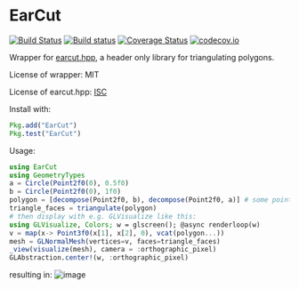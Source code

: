 
# EarCut

[![Build Status](https://travis-ci.org/JuliaGeometry/EarCut.jl.svg?branch=master)](https://travis-ci.org/JuliaGeometry/EarCut.jl)
[![Build status](https://ci.appveyor.com/api/projects/status/po0lqr5sg1wpdedj?svg=true)](https://ci.appveyor.com/project/SimonDanisch/earcut-jl)
[![Coverage Status](https://coveralls.io/repos/JuliaGeometry/EarCut.jl/badge.svg?branch=master&service=github)](https://coveralls.io/github/JuliaGeometry/EarCut.jl?branch=master)
[![codecov.io](http://codecov.io/github/JuliaGeometry/EarCut.jl/coverage.svg?branch=master)](http://codecov.io/github/JuliaGeometry/EarCut.jl?branch=master)

Wrapper for [earcut.hpp](https://github.com/mapbox/earcut.hpp), a header only library for triangulating polygons.

License of wrapper: MIT

License of earcut.hpp: [ISC](https://github.com/JuliaGeometry/EarCut.jl.git/deps/earcut/LICENSE)

Install with:
```Julia
Pkg.add("EarCut")
Pkg.test("EarCut")
```

Usage:
```Julia
using EarCut
using GeometryTypes
a = Circle(Point2f0(0), 0.5f0)
b = Circle(Point2f0(0), 1f0)
polygon = [decompose(Point2f0, b), decompose(Point2f0, a)] # some points defining a polygon. Must be a Vector{Vector{Point}}
triangle_faces = triangulate(polygon)
# then display with e.g. GLVisualize like this:
using GLVisualize, Colors; w = glscreen(); @async renderloop(w)
v = map(x-> Point3f0(x[1], x[2], 0), vcat(polygon...))
mesh = GLNormalMesh(vertices=v, faces=triangle_faces)
_view(visualize(mesh), camera = :orthographic_pixel)
GLAbstraction.center!(w, :orthographic_pixel)
```
resulting in:
![image](https://user-images.githubusercontent.com/1010467/34985721-569dc228-fab5-11e7-8557-66962cbc7a70.png)
